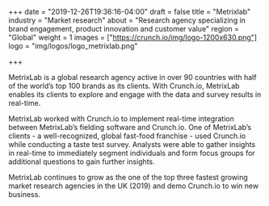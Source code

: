 +++
date = "2019-12-26T19:36:16-04:00"
draft = false
title = "Metrixlab"
industry = "Market research"
about = "Research agency specializing in brand engagement, product innovation and customer value"
region = "Global"
weight = 1
images = ["https://crunch.io/img/logo-1200x630.png"]
logo = "img/logos/logo_metrixlab.png"

+++

MetrixLab is a global research agency active in over 90 countries with half of the world’s top 100 brands as its clients. With Crunch.io, MetrixLab enables its clients to explore and engage with the data and survey results in real-time.

<span class="highlight">MetrixLab worked with Crunch.io to implement <span class="font-italic">real-time integration</span> between MetrixLab’s fielding software and Crunch.io.</span> One of MetrixLab’s clients - a well-recognized, global fast-food franchise - used Crunch.io while conducting a taste test survey.  Analysts were able to gather insights in real-time to immediately segment individuals and form focus groups for additional questions to gain further insights.

MetrixLab continues to grow as the one of the top three fastest growing market research agencies in the UK (2019) and demo Crunch.io to win new business.
